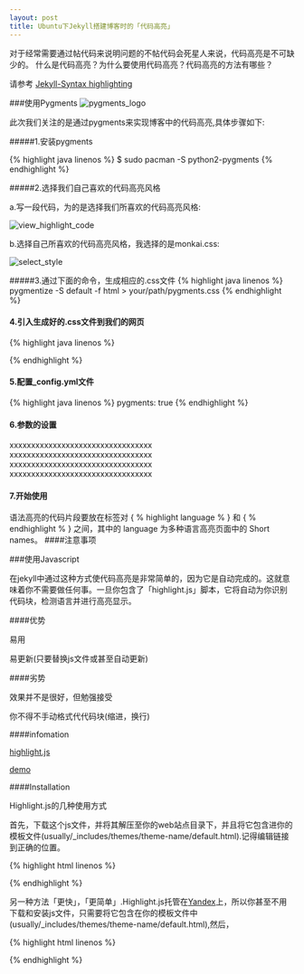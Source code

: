 ```yaml
---
layout: post
title: Ubuntu下Jekyll搭建博客时的「代码高亮」
---
```


对于经常需要通过帖代码来说明问题的不帖代码会死星人来说，代码高亮是不可缺少的。
什么是代码高亮？为什么要使用代码高亮？代码高亮的方法有哪些？


请参考 [Jekyll-Syntax highlighting](http://truongtx.me/2012/12/28/jekyll-bootstrap-syntax-highlighting/)

###使用Pygments
![pygments_logo](http://d3.freep.cn/170_3tb_130924174407k30h516640.png)

此次我们关注的是通过pygments来实现博客中的代码高亮,具体步骤如下:

#####1.安装pygments

{% highlight java linenos %}
$ sudo pacman -S python2-pygments
{% endhighlight %}

#####2.选择我们自己喜欢的代码高亮风格

a.写一段代码，为的是选择我们所喜欢的代码高亮风格:


![view_highlight_code ](http://d3.freep.cn/170_3tb_130924174408m512516640.png)


b.选择自己所喜欢的代码高亮风格，我选择的是monkai.css:


![select_style](http://d3.freep.cn/170_3tb_1309241744095jjv516640.png)


#####3.通过下面的命令，生成相应的.css文件
{% highlight java linenos %}
pygmentize -S default -f html > your/path/pygments.css
{% endhighlight %}

#### 4.引入生成好的.css文件到我们的网页

{% highlight java linenos %}
<link rel="stylesheet" href="/your/path/pygments.css">
{% endhighlight %}

#### 5.配置_config.yml文件

{% highlight java linenos %}
pygments: true
{% endhighlight %}

#### 6.参数的设置

xxxxxxxxxxxxxxxxxxxxxxxxxxxxxxxxx
xxxxxxxxxxxxxxxxxxxxxxxxxxxxxxxxx
xxxxxxxxxxxxxxxxxxxxxxxxxxxxxxxxx
xxxxxxxxxxxxxxxxxxxxxxxxxxxxxxxxx


#### 7.开始使用

语法高亮的代码片段要放在标签对 \{ % highlight language % \} 和 \{ % endhighlight % \} 之间，其中的 language 为多种语言高亮页面中的 Short names。
####注意事项 


###使用Javascript 

在jekyll中通过这种方式使代码高亮是非常简单的，因为它是自动完成的。这就意味着你不需要做任何事。一旦你包含了「highlight.js」脚本，它将自动为你识别代码块，检测语言并进行高亮显示。


####优势

易用 

易更新(只要替换js文件或甚至自动更新)


####劣势

效果并不是很好，但勉强接受

你不得不手动格式代代码块(缩进，换行)


####infomation

[highlight.js](http://softwaremaniacs.org/soft/highlight/en/)

[demo](http://softwaremaniacs.org/media/soft/highlight/test.html)

####Installation

Highlight.js的几种使用方式

首先，下载这个js文件，并将其解压至你的web站点目录下，并且将它包含进你的模板文件(usually/_includes/themes/theme-name/default.html).记得编辑链接到正确的位置。


{% highlight html linenos %}
<link rel="stylesheet" href="styles/default.css">
<script src="highlight.pack.js"></script>
<script>hljs.initHighlightingOnLoad();</script>
{% endhighlight %}


另一种方法「更快」，「更简单」.Highlight.js托管在[Yandex]()上，所以你甚至不用下载和安装js文件，只需要将它包含在你的模板文件中(usually/_includes/themes/theme-name/default.html),然后，


{% highlight html linenos %}
<link rel="stylesheet" href="http://yandex.st/highlightjs/7.3/styles/default.min.css">
<script src="http://yandex.st/highlightjs/7.3/highlight.min.js"></script>
<script>hljs.initHighlightingOnLoad();</script>
{% endhighlight %}




